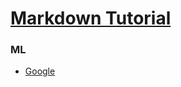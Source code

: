 # [Markdown Tutorial](http://eherrera.net/markdowntutorial/)


### ML
* [Google](http://www.google.com)
